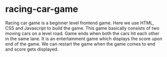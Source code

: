 # racing-car-game

Racing car game is a beginner level frontend game.
Here we use HTML, CSS and Javascript to build the game. 
This game basically consists of two moving cars on a level road. 
Game ends when both the cars hit each other in the same lane. 
It is an entertainment game which displays the score upon end of the game. 
We can restart the game when the game comes to end and score gets displayed.
